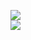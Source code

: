 [![](https://img.shields.io/badge/Made%20With-Github%20Spray-lightgrey.svg?style=for-the-badge&logo=github)](https://github.com/Annihil/github-spray#24348)  
[![](https://i.imgur.com/2DrTn0Z.gif)](https://github.com/Annihil/github-spray)